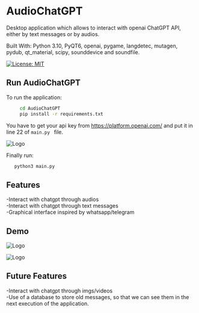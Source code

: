 
# AudioChatGPT
Desktop application which allows to interact with openai ChatGPT API, either by text messages or by audios.

Built With: Python 3.10, PyQT6, openai, pygame, langdetec, mutagen, pydub, qt_material, scipy, sounddevice and soundfile.

[![License: MIT](https://img.shields.io/badge/License-MIT-yellow.svg)](https://opensource.org/licenses/MIT)

## Run AudioChatGPT

To run the application:

```bash
     cd AudioChatGPT
     pip install -r requirements.txt
```
You have to get your api key from https://platform.openai.com/ and put it in line 22 of ```main.py ``` file.

![Logo](https://dev-to-uploads.s3.amazonaws.com/uploads/articles/th5xamgrr6se0x5ro4g6.png)

Finally run:

```bash
   python3 main.py
```


## Features

-Interact with chatgpt through audios <br/>
-Interact with chatgpt through text messages <br/>
-Graphical interface inspired by whatsapp/telegram <br/>


## Demo

![Logo](https://dev-to-uploads.s3.amazonaws.com/uploads/articles/th5xamgrr6se0x5ro4g6.png)

![Logo](https://dev-to-uploads.s3.amazonaws.com/uploads/articles/th5xamgrr6se0x5ro4g6.png)


## Future Features

-Interact with chatgpt through imgs/videos <br/>
-Use of a database to store old messages, so that we can see them in the next execution of the application.

